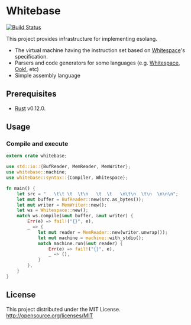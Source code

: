 # Whitebase
[![Build Status](https://travis-ci.org/faultier/rust-whitebase.svg?branch=master)](https://travis-ci.org/faultier/rust-whitebase)

This project provides infrastructure for implementing esolang.

- The virtual machine having the instruction set based on [Whitespace](http://compsoc.dur.ac.uk/whitespace/index.php)'s specification.
- Parsers and code generators for some languages (e.g. [Whitespace](http://compsoc.dur.ac.uk/whitespace/index.php), [Ook!](http://www.dangermouse.net/esoteric/ook.html), etc)
- Simple assembly language

## Prerequisites

- [Rust](http://www.rust-lang.org/) v0.12.0.

## Usage

### Compile and execute

```rust
extern crate whitebase;

use std::io::{BufReader, MemReader, MemWriter};
use whitebase::machine;
use whitebase::syntax::{Compiler, Whitespace};

fn main() {
    let src = "   \t\t \t  \t\n   \t  \t   \n\t\n  \t\n  \n\n\n";
    let mut buffer = BufReader::new(src.as_bytes());
    let mut writer = MemWriter::new();
    let ws = Whitespace::new();
    match ws.compile(&mut buffer, &mut writer) {
        Err(e) => fail!("{}", e),
        _ => {
            let mut reader = MemReader::new(writer.unwrap());
            let mut machine = machine::with_stdio();
            match machine.run(&mut reader) {
                Err(e) => fail!("{}", e),
                _ => (),
            }
        },
    }
}
```

## License

This project distributed under the MIT License.
http://opensource.org/licenses/MIT
